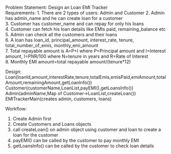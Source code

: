 Problem Statement: Design an Loan EMI Tracker  
Requirements: 1. There are 2 types of users: Admin and Customer
2. Admin has admin_name and he can create loan for a customer  
3. Customer has customer_name and can repay for only his loans  
4. Customer can fetch his loan details like EMIs paid, remaining_balance etc
5. Admin can check all the customers and their loans  
6. A loan has loan_id, principal_amount, interest_rate, tenure, total_number_of_emis, monthly_emi_amount  
7. Total repayable amount is A=P+I where P=Principal amount and I=Interest amount, I=P*N*R/100 where N=tenure in years and R=Rate of Interest  
8. Monthly EMI amount=total repayable amount/(tenure*12)  
  
Design:
Loan(loanId,amount,interestRate,tenure,totalEmis,emisPaid,emiAmount,totalAmount,remainingAmount,getLoanInfo())  
Customer(customerName,LoanList,payEMI(),getLoansInfo())  
Admin(adminName,Map of Customer->LoanList,createLoan())  
EMITrackerMain(creates admin, customers, loans)  
  
Workflow:
1. Create Admin first  
2. Create Customers and Loans objects  
3. call createLoan() on admin object using customer and loan to create a loan for the customer  
4. payEMI() can be called by the customer to pay monthly EMI  
5. getLoansInfo() can be called by the customer to check loan details
